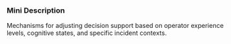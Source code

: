 ### Mini Description

Mechanisms for adjusting decision support based on operator experience levels, cognitive states, and specific incident contexts.
